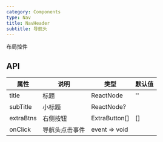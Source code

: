 ```yaml
---
category: Components
type: Nav
title: NavHeader
subtitle: 导航头
---
```


布局控件

## API

属性 | 说明 | 类型 | 默认值
----|-----|------|------
| title    | 标题  | ReactNode |  ''  |
| subTitle | 小标题 | ReactNode? |  |
| extraBtns | 右侧按钮 | ExtraButton[] | [] | 
| onClick | 导航头点击事件 | event => void |  |
